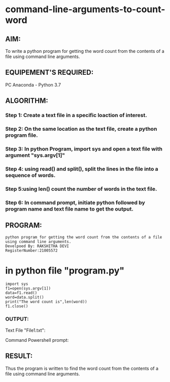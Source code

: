 # command-line-arguments-to-count-word
## AIM:
To write a python program for getting the word count from the contents of a file using command line arguments.
## EQUIPEMENT'S REQUIRED: 
PC
Anaconda - Python 3.7
## ALGORITHM: 
### Step 1: Create a text file in a specific loaction of interest.
### Step 2: On the same location as the text file, create a python program file.
### Step 3: In python Program, import sys and open a text file with argument "sys.argv[1]"
### Step 4: using read() and split(), split the lines in the file into a sequence of words.
### Step 5:using len() count the number of words in the text file.
### Step 6: In command prompt, initiate python followed by program name and text file name to get the output.

## PROGRAM:
```
python program for getting the word count from the contents of a file using command line arguments.
Develpoed By: RAKSHITHA DEVI
RegisterNumber:21005572
```
# in python file "program.py"
```
import sys
f1=open(sys.argv[1])
data=f1.read()
word=data.split()
print("The word count is",len(word))
f1.close()
```
### OUTPUT:
Text File "File1.txt":

Command Powershell prompt:




## RESULT:
Thus the program is written to find the word count from the contents of a file using command line arguments.
